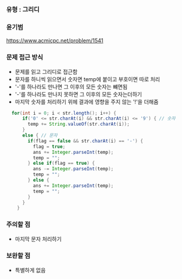 ### 유형 : 그리디
### 윤기범
https://www.acmicpc.net/problem/1541

### 문제 접근 방식
  - 문제를 읽고 그리디로 접근함
  - 문자를 하니씩 읽으면서 숫자면 temp에 붙이고 부호이면 따로 처리
  - '-'를 하나라도 만나면 그 이후의 모든 숫자는 뺴면됨
  - '-'를 하나라도 만나지 못하면 그 이후의 모든 숫자는더하기
  - 마지막 숫자를 처리하기 위헤 결과에 영향을 주지 않는 '!'을 더해줌
  
```Java
  for(int i = 0; i < str.length(); i++) {
      if('0' <= str.charAt(i) && str.charAt(i) <= '9') { // 숫자
        temp += String.valueOf(str.charAt(i));
      }
      else { // 문자
        if(flag == false && str.charAt(i) == '-') {
          flag = true;
          ans += Integer.parseInt(temp);
          temp = "";
        } else if(flag == true) {
          ans -= Integer.parseInt(temp);
          temp = "";
        } else {
          ans += Integer.parseInt(temp);
          temp = "";
        }
      }
    }
```

### 주의할 점
  - 마지막 문자 처리하기

### 보완할 점
  - 특별하게 없음
